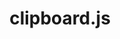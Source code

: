 ---
codehost: https://github.com/https://github.com/zenorocha/clipboard.js
guide: https://github.com/zenorocha/clipboard.js/blob/gh-pages/assets/images/clippy.svg
images:
- clipboardjs-tile.svg
- clipboardjs-official.svg
- clipboardjs-icon.svg
- clipboardjs-ar21.svg
logohandle: clipboardjs
sort: clipboardjs
title: clipboard.js
website: http://clipboardjs.com/
wikipedia: https://en.wikipedia.org/wiki/Markdown
---